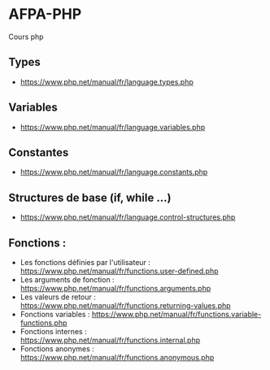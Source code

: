 # AFPA-PHP
Cours php

## Types
- https://www.php.net/manual/fr/language.types.php

## Variables 
- https://www.php.net/manual/fr/language.variables.php

## Constantes
- https://www.php.net/manual/fr/language.constants.php

## Structures de base (if, while ...)
- https://www.php.net/manual/fr/language.control-structures.php

## Fonctions :
- Les fonctions définies par l'utilisateur : https://www.php.net/manual/fr/functions.user-defined.php
- Les arguments de fonction :  https://www.php.net/manual/fr/functions.arguments.php
- Les valeurs de retour : https://www.php.net/manual/fr/functions.returning-values.php
- Fonctions variables : https://www.php.net/manual/fr/functions.variable-functions.php
- Fonctions internes : https://www.php.net/manual/fr/functions.internal.php
- Fonctions anonymes : https://www.php.net/manual/fr/functions.anonymous.php
